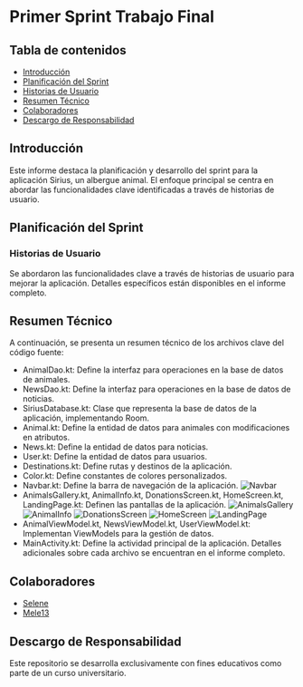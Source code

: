 # Primer Sprint Trabajo Final

## Tabla de contenidos
- [Introducción](#introducción)
- [Planificación del Sprint](#planificación-del-sprint)
- [Historias de Usuario](#historias-de-usuario)
- [Resumen Técnico](#resumen-técnico)
- [Colaboradores](#colaboradores)
- [Descargo de Responsabilidad](#descargo-de-responsabilidad)
 
## Introducción
Este informe destaca la planificación y desarrollo del sprint para la aplicación Sirius, un albergue animal. El enfoque principal se centra en abordar las funcionalidades clave identificadas a través de historias de usuario.

## Planificación del Sprint
### Historias de Usuario
Se abordaron las funcionalidades clave a través de historias de usuario para mejorar la aplicación. Detalles específicos están disponibles en el informe completo.

## Resumen Técnico
A continuación, se presenta un resumen técnico de los archivos clave del código fuente:
- AnimalDao.kt: Define la interfaz para operaciones en la base de datos de animales.
- NewsDao.kt: Define la interfaz para operaciones en la base de datos de noticias.
- SiriusDatabase.kt: Clase que representa la base de datos de la aplicación, implementando Room.
- Animal.kt: Define la entidad de datos para animales con modificaciones en atributos.
- News.kt: Define la entidad de datos para noticias.
- User.kt: Define la entidad de datos para usuarios.
- Destinations.kt: Define rutas y destinos de la aplicación.
- Color.kt: Define constantes de colores personalizados.
- Navbar.kt: Define la barra de navegación de la aplicación.
![Navbar](Images/Navbar.png)
- AnimalsGallery.kt, AnimalInfo.kt, DonationsScreen.kt, HomeScreen.kt, LandingPage.kt: Definen las pantallas de la aplicación.
![AnimalsGallery](Images/AnimalsGallery.png)
![AnimalInfo](Images/AnimalInfo.png)
![DonationsScreen](Images/DonationsScreen.png)
![HomeScreen](Images/HomeScreen.png)
![LandingPage](Images/LandingPage.png)
- AnimalViewModel.kt, NewsViewModel.kt, UserViewModel.kt: Implementan ViewModels para la gestión de datos.
- MainActivity.kt: Define la actividad principal de la aplicación.
Detalles adicionales sobre cada archivo se encuentran en el informe completo.



## Colaboradores
- [Selene](https://github.com/SeleneGonzalezCurbelo)
- [Mele13](https://github.com/mele13)

## Descargo de Responsabilidad
Este repositorio se desarrolla exclusivamente con fines educativos como parte de un curso universitario.
